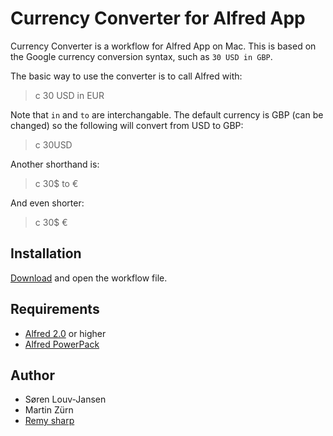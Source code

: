 # Currency Converter for Alfred App

Currency Converter is a workflow for Alfred App on Mac. This is based on the Google currency conversion syntax, such as `30 USD in GBP`.

The basic way to use the converter is to call Alfred with:

> c 30 USD in EUR

Note that `in` and `to` are interchangable. The default currency is GBP (can be changed) so the following will convert from USD to GBP:

> c 30USD

Another shorthand is:

> c 30$ to €

And even shorter:

> c 30$ €

## Installation

[Download](./Currency%20Converter.alfredworkflow) and open the workflow file.

## Requirements

 - [Alfred 2.0](http://www.alfredapp.com/) or higher
 - [Alfred PowerPack](http://www.alfredapp.com/powerpack/)

## Author

- Søren Louv-Jansen
- Martin Zürn
- [Remy sharp](https://remysharp.com)
